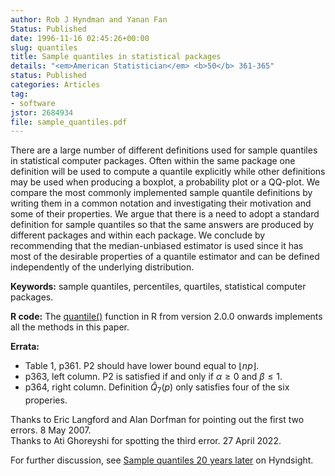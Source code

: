 ```yaml
---
author: Rob J Hyndman and Yanan Fan
Status: Published
date: 1996-11-16 02:45:26+00:00
slug: quantiles
title: Sample quantiles in statistical packages
details: "<em>American Statistician</em> <b>50</b> 361-365"
status: Published
categories: Articles
tag:
- software
jstor: 2684934
file: sample_quantiles.pdf
---
```


There are a large number of different definitions used for sample quantiles in statistical computer packages. Often within the same package one definition will be used to compute a quantile explicitly while other definitions may be used when producing a boxplot, a probability plot or a QQ-plot. We compare the most commonly implemented sample quantile definitions by writing them in a common notation and investigating their motivation and some of their properties. We argue that there is a need to adopt a standard definition for sample quantiles so that the same answers are produced by different packages and within each package. We conclude by recommending that the median-unbiased estimator is used since it has most of the desirable properties of a quantile estimator and can be defined independently of the underlying distribution.

**Keywords:** sample quantiles, percentiles, quartiles, statistical computer packages.

**R code:** The [quantile()](https://stat.ethz.ch/R-manual/R-devel/library/stats/html/quantile.html) function in R from version 2.0.0 onwards implements all the methods in this paper.

**Errata:**

  * Table 1, p361. P2 should have lower bound equal to $\lfloor np\rfloor$.
  * p363, left column. P2 is satisfied if and only if $\alpha\ge0$ and $\beta\le1$.
  * p364, right column. Definition $\hat{Q}_7(p)$ only satisfies four of the six properies.

Thanks to Eric Langford and Alan Dorfman for pointing out the first two errors. 8 May 2007. <br>
Thanks to Ati Ghoreyshi for spotting the third error. 27 April 2022.

For further discussion, see [Sample quantiles 20 years later](/hyndsight/sample-quantiles-20-years-later/) on Hyndsight.
